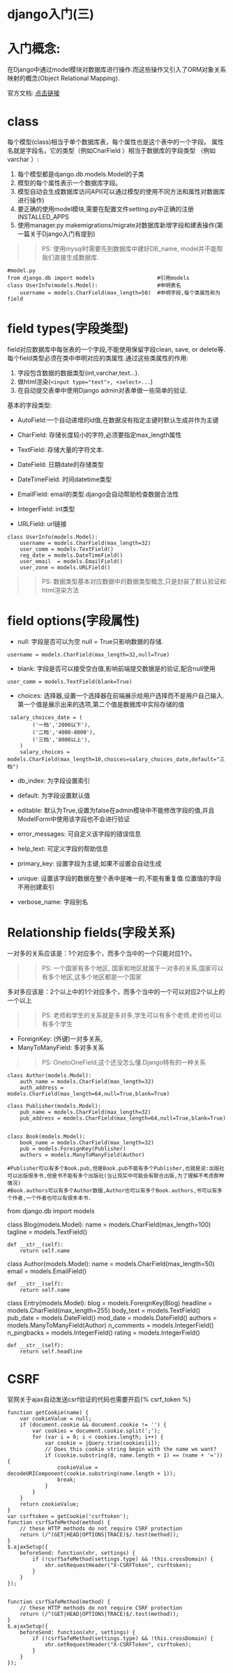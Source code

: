 django入门(三) 
=

入门概念:
==
在Django中通过model模块对数据库进行操作.而这些操作又引入了ORM对象关系映射的概念(Object Relational Mapping).

官方文档: [点击链接](https://docs.djangoproject.com/en/1.11/topics/db/models/)

class
======

每个模型(class)相当于单个数据库表，每个属性也是这个表中的一个字段。 属性名就是字段名，它的类型（例如CharField ）相当于数据库的字段类型 （例如 varchar ）:



1. 每个模型都是django.db.models.Model的子类
2. 模型的每个属性表示一个数据库字段。
3. 模型自动会生成数据库访问API(可以通过模型的使用不同方法和属性对数据库进行操作)
4. 要正确的使用model模块,需要在配置文件setting.py中正确的注册INSTALLED_APPS
5. 使用manager.py makemigrations/migrate对数据库新增字段和建表操作(第一篇关于Django入门有提到)

>> PS: 使用mysql时需要先到数据库中建好DB_name, model并不能帮我们直接生成数据库.

```
#model.py
from django.db import models					#引用models
class UserInfo(models.Model):					#申明表名
	username = models.CharField(max_length=50) 	#申明字段,每个类属性称为field
```

field types(字段类型)
======
field对应数据库中每张表的一个字段,不能使用保留字段clean, save, or delete等.每个field类型必须在类中申明对应的类属性.通过这些类属性的作用:

1. 字段包含数据的数据类型(int,varchar,text...).
2. 做html渲染(`<input type="text">, <select>...`)
3. 在自动提交表单中使用Django admin对表单做一些简单的验证.

基本的字段类型:

- AutoField:一个自动递增的id值,在数据没有指定主键时默认生成并作为主键

- CharField: 存储长度较小的字符,必须要指定max_length属性

- TextField: 存储大量的字符文本.

- DateField: 日期date的存储类型

- DateTimeField: 时间datetime类型

- EmailField: email的类型.django会自动帮助检查数据合法性

- IntegerField: int类型

- URLField: url链接

```
class UserInfo(models.Model):
    username = models.CharField(max_length=32)
    user_comm = models.TextField()
    reg_date = models.DateTimeField()
    user_email  = models.EmailField()
    user_zone = models.URLField()
```
>> PS: 数据类型基本对应数据中的数据类型概念,只是封装了默认验证和html渲染方法

field options(字段属性)
======

- null: 字段是否可以为空 null = True只影响数据的存储.

```
username = models.CharField(max_length=32,null=True)
```

- blank: 字段是否可以接受空白值,影响前端提交数据是的验证,配合null使用

```
user_comm = models.TextField(blank=True)
```

- choices: 选择器,设置一个选择器在前端展示给用户选择而不是用户自己输入.第一个值是展示出来的选项,第二个值是数据库中实际存储的值
```
 salary_choices_date = (
        ('一档','2000以下'),
        ('二档','4000-8000'),
        ('三档','8000以上'),
    )
    salary_choices = models.CharField(max_length=10,choices=salary_choices_date,default="三档")
```

- db_index: 为字段设置索引

- default: 为字段设置默认值

- editable: 默认为True,设置为false在admin模块中不能修改字段的值,并且 ModelForm中使用该字段也不会进行验证

- error_messages: 可自定义该字段的错误信息

- help_text: 可定义字段的帮助信息

- primary_key: 设置字段为主键,如果不设置会自动生成

- unique: 设置该字段的数据在整个表中是唯一的,不能有重复值.位置值的字段不用创建索引

- verbose_name: 字段别名


Relationship fields(字段关系)
======

一对多的关系应该是：1个对应多个，而多个当中的一个只能对应1个。

>> PS: 一个国家有多个地区, 国家和地区就属于一对多的关系,国家可以有多个地区,这多个地区都是一个国家

多对多应该是：2个以上中的1个对应多个，而多个当中的一个可以对应2个以上的一个以上

>> PS: 老师和学生的关系就是多对多,学生可以有多个老师,老师也可以有多个学生 



- ForeignKey: (外键)一对多关系,
- ManyToManyField: 多对多关系
>> PS: OnetoOneField,这个还没怎么懂.Django特有的一种关系

```
class Author(models.Model):
    auth_name = models.CharField(max_length=32)
    auth_address = models.CharField(max_length=64,null=True,blank=True)
    
class Publisher(models.Model):
    pub_name = models.CharField(max_length=32)
    pub_address = models.CharField(max_length=64,null=True,blank=True)


class Book(models.Model):
    book_name = models.CharField(max_length=32)
    pub = models.ForeignKey(Publisher)
    authors = models.ManyToManyField(Author)

#Publisher可以有多个Book.pub,但是Book.pub不能有多个Publisher,也就是说:出版社可以出版很多书,但是书不能有多个出版社(当让现实中可能会有联合出版,为了理解不考虑那种情况)
#Book.authors可以有多个Author数据,Author也可以有多个Book.authors,书可以有多个作者,一个作者也可以有很多本书.
```


from django.db import models
 
class Blog(models.Model):
    name = models.CharField(max_length=100)
    tagline = models.TextField()

    def __str__(self):              
        return self.name

class Author(models.Model):
    name = models.CharField(max_length=50)
    email = models.EmailField()

    def __str__(self):              
        return self.name

class Entry(models.Model):
    blog = models.ForeignKey(Blog)
    headline = models.CharField(max_length=255)
    body_text = models.TextField()
    pub_date = models.DateField()
    mod_date = models.DateField()
    authors = models.ManyToManyField(Author)
    n_comments = models.IntegerField()
    n_pingbacks = models.IntegerField()
    rating = models.IntegerField()

    def __str__(self):              
        return self.headline










CSRF
==

官网关于ajax自动发送csrf验证的代码也需要开启{% csrf_token %}

```
function getCookie(name) {
    var cookieValue = null;
    if (document.cookie && document.cookie != '') {
        var cookies = document.cookie.split(';');
        for (var i = 0; i < cookies.length; i++) {
            var cookie = jQuery.trim(cookies[i]);
            // Does this cookie string begin with the name we want?
            if (cookie.substring(0, name.length + 1) == (name + '=')) {
                cookieValue = decodeURIComponent(cookie.substring(name.length + 1));
                break;
            }
        }
    }
    return cookieValue;
}
var csrftoken = getCookie('csrftoken');
function csrfSafeMethod(method) {
    // these HTTP methods do not require CSRF protection
    return (/^(GET|HEAD|OPTIONS|TRACE)$/.test(method));
}
$.ajaxSetup({
    beforeSend: function(xhr, settings) {
        if (!csrfSafeMethod(settings.type) && !this.crossDomain) {
            xhr.setRequestHeader("X-CSRFToken", csrftoken);
        }
    }
});


function csrfSafeMethod(method) {
    // these HTTP methods do not require CSRF protection
    return (/^(GET|HEAD|OPTIONS|TRACE)$/.test(method));
}
$.ajaxSetup({
    beforeSend: function(xhr, settings) {
        if (!csrfSafeMethod(settings.type) && !this.crossDomain) {
            xhr.setRequestHeader("X-CSRFToken", csrftoken);
        }
    }
});

```












